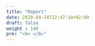 ```yaml
---
title: "Report"
date: 2020-04-24T22:47:10+02:00
draft: false
weight : 140
pre: "<b> </b>"
---
```





